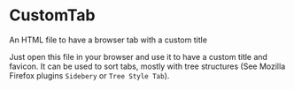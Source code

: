# CustomTab
An HTML file to have a browser tab with a custom title

Just open this file in your browser and use it to have a custom title and favicon. It can be used to sort tabs, mostly with tree structures (See Mozilla Firefox plugins `Sidebery` or `Tree Style Tab`).
